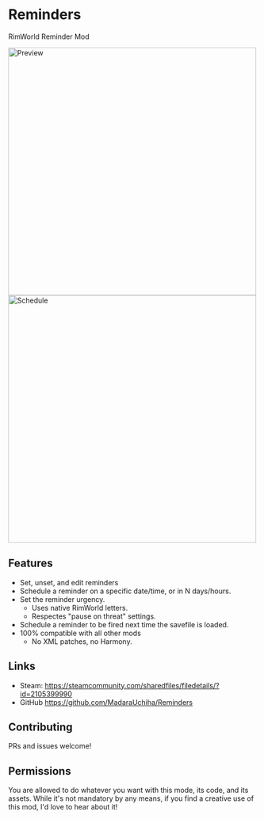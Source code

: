 # Reminders
RimWorld Reminder Mod

<img alt=Preview src="/About/Preview.png" width=500 />
<img alt=Schedule src="/About/EditAbsolute.png" width=500 />


## Features

- Set, unset, and edit reminders
- Schedule a reminder on a specific date/time, or in N days/hours.
- Set the reminder urgency. 
  - Uses native RimWorld letters.
  - Respectes "pause on threat" settings.
- Schedule a reminder to be fired next time the savefile is loaded.
- 100% compatible with all other mods
  - No XML patches, no Harmony.

## Links

- Steam: https://steamcommunity.com/sharedfiles/filedetails/?id=2105399990
- GitHub https://github.com/MadaraUchiha/Reminders

## Contributing 

PRs and issues welcome!

## Permissions

You are allowed to do whatever you want with this mode, its code, and its assets.
While it's not mandatory by any means, if you find a creative use of this mod, I'd love to hear about it!
